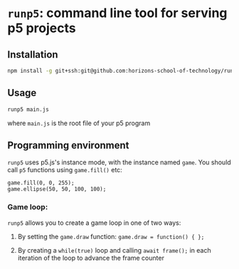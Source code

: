 # `runp5`: command line tool for serving p5 projects

## Installation

```sh
npm install -g git+ssh:git@github.com:horizons-school-of-technology/runp5.git
```

## Usage

```sh
runp5 main.js
```

where `main.js` is the root file of your p5 program

## Programming environment

`runp5` uses p5.js's instance mode, with the instance named `game`. You should
call `p5` functions using `game.fill()` etc:

```
game.fill(0, 0, 255);
game.ellipse(50, 50, 100, 100);

```

### Game loop:

`runp5` allows you to create a game loop in one of two ways:

1. By setting the `game.draw` function: `game.draw = function() { };`

2. By creating a `while(true)` loop and calling `await frame();` in each
   iteration of the loop to advance the frame counter

